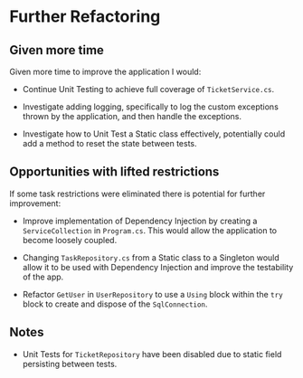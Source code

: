 # Further Refactoring

## Given more time

Given more time to improve the application I would:

* Continue Unit Testing to achieve full coverage of `TicketService.cs`.

* Investigate adding logging, specifically to log the custom exceptions thrown by the application, and then handle the exceptions.

* Investigate how to Unit Test a Static class effectively, potentially could add a method to reset the state between tests.

## Opportunities with lifted restrictions

If some task restrictions were eliminated there is potential for further improvement:

* Improve implementation of Dependency Injection by creating a `ServiceCollection` in `Program.cs`. This would allow the application to become loosely coupled.

* Changing `TaskRepository.cs` from a Static class to a Singleton would allow it to be used with Dependency Injection and improve the testability of the app.

* Refactor `GetUser` in `UserRepository` to use a `Using` block within the `try` block to create and dispose of the `SqlConnection`.

## Notes

* Unit Tests for `TicketRepository` have been disabled due to static field persisting between tests.